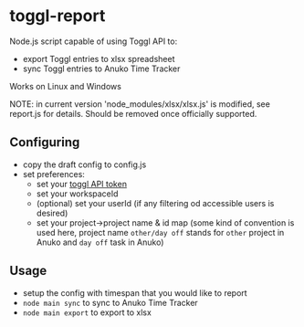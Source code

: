 toggl-report
============
Node.js script capable of using Toggl API to:
- export Toggl entries to xlsx spreadsheet
- sync Toggl entries to Anuko Time Tracker

Works on Linux and Windows

NOTE: in current version 'node_modules/xlsx/xlsx.js' is modified, see report.js for details. Should be removed once officially supported.

Configuring
-----------

- copy the draft config to config.js
- set preferences:
  - set your [toggl API token](https://www.toggl.com/app/profile)
  - set your workspaceId
  - (optional) set your userId (if any filtering od accessible users is desired)
  - set your project->project name & id map (some kind of convention is used here, project name `other/day off` stands for `other` project in Anuko and `day off` task in Anuko)

Usage
-----------
- setup the config with timespan that you would like to report
- `node main sync` to sync to Anuko Time Tracker
- `node main export` to export to xlsx

